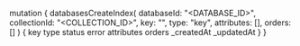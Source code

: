 mutation {
    databasesCreateIndex(
        databaseId: "<DATABASE_ID>",
        collectionId: "<COLLECTION_ID>",
        key: "",
        type: "key",
        attributes: [],
        orders: []
    ) {
        key
        type
        status
        error
        attributes
        orders
        _createdAt
        _updatedAt
    }
}
